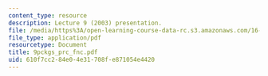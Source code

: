 ```yaml
---
content_type: resource
description: Lecture 9 (2003) presentation.
file: /media/https%3A/open-learning-course-data-rc.s3.amazonaws.com/16-01-unified-engineering-i-ii-iii-iv-fall-2005-spring-2006/610f7cc284e04e31708fe871054e4420_9pckgs_prc_fnc.pdf
file_type: application/pdf
resourcetype: Document
title: 9pckgs_prc_fnc.pdf
uid: 610f7cc2-84e0-4e31-708f-e871054e4420
---
```

